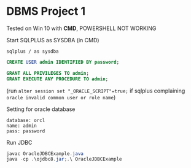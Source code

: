 # DBMS Project 1
Tested on Win 10 with **CMD**, POWERSHELL NOT WORKING

Start SQLPLUS as SYSDBA (in CMD)
```
sqlplus / as sysdba
```
```sql
CREATE USER admin IDENTIFIED BY password;

GRANT ALL PRIVILEGES TO admin;
GRANT EXECUTE ANY PROCEDURE TO admin;
```
(run `alter session set "_ORACLE_SCRIPT"=true;` if sqlplus complaining `oracle invalid common user or role name`)

Setting for oracle database
```
database: orcl
name: admin
pass: password
```

Run JDBC
```java
javac OracleJDBCExample.java
java -cp .\ojdbc8.jar;.\ OracleJDBCExample
```

